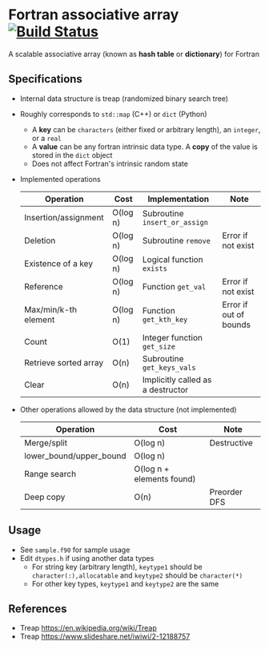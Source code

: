 # Fortran associative array [![Build Status](https://travis-ci.org/ysdtkm/fortran_associative_array.svg?branch=master)](https://travis-ci.org/ysdtkm/fortran_associative_array)
A scalable associative array (known as **hash table** or **dictionary**) for Fortran

## Specifications
* Internal data structure is treap (randomized binary search tree)
* Roughly corresponds to `std::map` (C++) or `dict` (Python)
    * A **key** can be `characters` (either fixed or arbitrary length), an `integer`, or a `real`
    * A **value** can be any fortran intrinsic data type. A **copy** of the value is stored in the `dict` object
    * Does not affect Fortran's intrinsic random state
* Implemented operations

  |Operation                  |Cost     |Implementation                    |Note                   |
  |----                       |----     |----                              |----                   |
  |Insertion/assignment       |O(log n) |Subroutine `insert_or_assign`     |                       |
  |Deletion                   |O(log n) |Subroutine `remove`               |Error if not exist     |
  |Existence of a key         |O(log n) |Logical function `exists`         |                       |
  |Reference                  |O(log n) |Function `get_val`                |Error if not exist     |
  |Max/min/k-th element       |O(log n) |Function `get_kth_key`            |Error if out of bounds |
  |Count                      |O(1)     |Integer function `get_size`       |                       |
  |Retrieve sorted array      |O(n)     |Subroutine `get_keys_vals`        |                       |
  |Clear                      |O(n)     |Implicitly called as a destructor |                       |

* Other operations allowed by the data structure (not implemented)

  |Operation                  |Cost                     |Note                                          |
  |----                       |----                     |----                                          |
  |Merge/split                |O(log n)                 |Destructive                                   |
  |lower_bound/upper_bound    |O(log n)                 |                                              |
  |Range search               |O(log n + elements found)|                                              |
  |Deep copy                  |O(n)                     |Preorder DFS                                  |

## Usage
* See `sample.f90` for sample usage
* Edit `dtypes.h` if using another data types
    * For string key (arbitrary length), `keytype1` should be `character(:),allocatable` and `keytype2` should be `character(*)`
    * For other key types, `keytype1` and `keytype2` are the same

## References
* Treap https://en.wikipedia.org/wiki/Treap
* Treap https://www.slideshare.net/iwiwi/2-12188757

